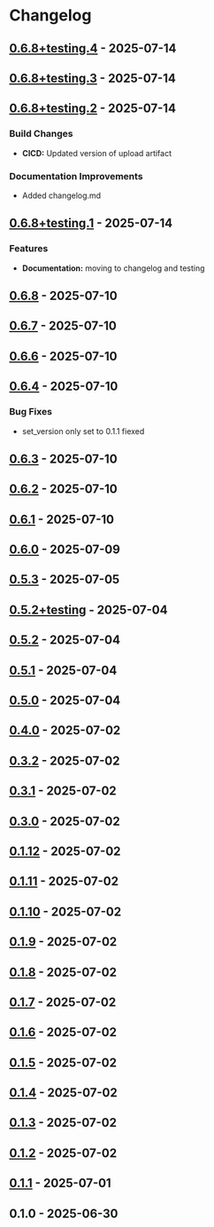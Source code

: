 # Changelog


<a name="0.6.8+testing.4"></a>
## [0.6.8+testing.4] - 2025-07-14


<a name="0.6.8+testing.3"></a>
## [0.6.8+testing.3] - 2025-07-14


<a name="0.6.8+testing.2"></a>
## [0.6.8+testing.2] - 2025-07-14

### Build Changes
- **CICD:** Updated version of upload artifact
### Documentation Improvements
- Added changelog.md

<a name="0.6.8+testing.1"></a>
## [0.6.8+testing.1] - 2025-07-14

### Features
- **Documentation:** moving to changelog and testing

<a name="0.6.8"></a>
## [0.6.8] - 2025-07-10


<a name="0.6.7"></a>
## [0.6.7] - 2025-07-10


<a name="0.6.6"></a>
## [0.6.6] - 2025-07-10


<a name="0.6.4"></a>
## [0.6.4] - 2025-07-10

### Bug Fixes
- set_version only set to 0.1.1 fiexed

<a name="0.6.3"></a>
## [0.6.3] - 2025-07-10


<a name="0.6.2"></a>
## [0.6.2] - 2025-07-10


<a name="0.6.1"></a>
## [0.6.1] - 2025-07-10


<a name="0.6.0"></a>
## [0.6.0] - 2025-07-09


<a name="0.5.3"></a>
## [0.5.3] - 2025-07-05


<a name="0.5.2+testing"></a>
## [0.5.2+testing] - 2025-07-04


<a name="0.5.2"></a>
## [0.5.2] - 2025-07-04


<a name="0.5.1"></a>
## [0.5.1] - 2025-07-04


<a name="0.5.0"></a>
## [0.5.0] - 2025-07-04


<a name="0.4.0"></a>
## [0.4.0] - 2025-07-02


<a name="0.3.2"></a>
## [0.3.2] - 2025-07-02


<a name="0.3.1"></a>
## [0.3.1] - 2025-07-02


<a name="0.3.0"></a>
## [0.3.0] - 2025-07-02


<a name="0.1.12"></a>
## [0.1.12] - 2025-07-02


<a name="0.1.11"></a>
## [0.1.11] - 2025-07-02


<a name="0.1.10"></a>
## [0.1.10] - 2025-07-02


<a name="0.1.9"></a>
## [0.1.9] - 2025-07-02


<a name="0.1.8"></a>
## [0.1.8] - 2025-07-02


<a name="0.1.7"></a>
## [0.1.7] - 2025-07-02


<a name="0.1.6"></a>
## [0.1.6] - 2025-07-02


<a name="0.1.5"></a>
## [0.1.5] - 2025-07-02


<a name="0.1.4"></a>
## [0.1.4] - 2025-07-02


<a name="0.1.3"></a>
## [0.1.3] - 2025-07-02


<a name="0.1.2"></a>
## [0.1.2] - 2025-07-02


<a name="0.1.1"></a>
## [0.1.1] - 2025-07-01


<a name="0.1.0"></a>
## 0.1.0 - 2025-06-30



[Upcoming Changes]: https://github.com/Ozy-Viking/cargo_update_version/compare/0.6.8+testing.4...HEAD
[0.6.8+testing.4]: https://github.com/Ozy-Viking/cargo_update_version/compare/0.6.8+testing.3...0.6.8+testing.4
[0.6.8+testing.3]: https://github.com/Ozy-Viking/cargo_update_version/compare/0.6.8+testing.2...0.6.8+testing.3
[0.6.8+testing.2]: https://github.com/Ozy-Viking/cargo_update_version/compare/0.6.8+testing.1...0.6.8+testing.2
[0.6.8+testing.1]: https://github.com/Ozy-Viking/cargo_update_version/compare/0.6.8...0.6.8+testing.1
[0.6.8]: https://github.com/Ozy-Viking/cargo_update_version/compare/0.6.7...0.6.8
[0.6.7]: https://github.com/Ozy-Viking/cargo_update_version/compare/0.6.6...0.6.7
[0.6.6]: https://github.com/Ozy-Viking/cargo_update_version/compare/0.6.4...0.6.6
[0.6.4]: https://github.com/Ozy-Viking/cargo_update_version/compare/0.6.3...0.6.4
[0.6.3]: https://github.com/Ozy-Viking/cargo_update_version/compare/0.6.2...0.6.3
[0.6.2]: https://github.com/Ozy-Viking/cargo_update_version/compare/0.6.1...0.6.2
[0.6.1]: https://github.com/Ozy-Viking/cargo_update_version/compare/0.6.0...0.6.1
[0.6.0]: https://github.com/Ozy-Viking/cargo_update_version/compare/0.5.3...0.6.0
[0.5.3]: https://github.com/Ozy-Viking/cargo_update_version/compare/0.5.2+testing...0.5.3
[0.5.2+testing]: https://github.com/Ozy-Viking/cargo_update_version/compare/0.5.2...0.5.2+testing
[0.5.2]: https://github.com/Ozy-Viking/cargo_update_version/compare/0.5.1...0.5.2
[0.5.1]: https://github.com/Ozy-Viking/cargo_update_version/compare/0.5.0...0.5.1
[0.5.0]: https://github.com/Ozy-Viking/cargo_update_version/compare/0.4.0...0.5.0
[0.4.0]: https://github.com/Ozy-Viking/cargo_update_version/compare/0.3.2...0.4.0
[0.3.2]: https://github.com/Ozy-Viking/cargo_update_version/compare/0.3.1...0.3.2
[0.3.1]: https://github.com/Ozy-Viking/cargo_update_version/compare/0.3.0...0.3.1
[0.3.0]: https://github.com/Ozy-Viking/cargo_update_version/compare/0.1.12...0.3.0
[0.1.12]: https://github.com/Ozy-Viking/cargo_update_version/compare/0.1.11...0.1.12
[0.1.11]: https://github.com/Ozy-Viking/cargo_update_version/compare/0.1.10...0.1.11
[0.1.10]: https://github.com/Ozy-Viking/cargo_update_version/compare/0.1.9...0.1.10
[0.1.9]: https://github.com/Ozy-Viking/cargo_update_version/compare/0.1.8...0.1.9
[0.1.8]: https://github.com/Ozy-Viking/cargo_update_version/compare/0.1.7...0.1.8
[0.1.7]: https://github.com/Ozy-Viking/cargo_update_version/compare/0.1.6...0.1.7
[0.1.6]: https://github.com/Ozy-Viking/cargo_update_version/compare/0.1.5...0.1.6
[0.1.5]: https://github.com/Ozy-Viking/cargo_update_version/compare/0.1.4...0.1.5
[0.1.4]: https://github.com/Ozy-Viking/cargo_update_version/compare/0.1.3...0.1.4
[0.1.3]: https://github.com/Ozy-Viking/cargo_update_version/compare/0.1.2...0.1.3
[0.1.2]: https://github.com/Ozy-Viking/cargo_update_version/compare/0.1.1...0.1.2
[0.1.1]: https://github.com/Ozy-Viking/cargo_update_version/compare/0.1.0...0.1.1

